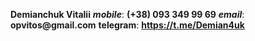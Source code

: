 __Demianchuk Vitalii__
___mobile___: __(+38) 093 349 99 69__
___email___: __opvitos@gmail.com__
__telegram__: __https://t.me/Demian4uk__
